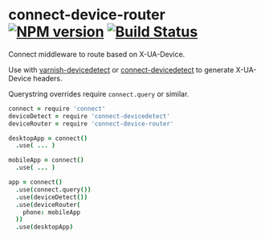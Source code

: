 connect-device-router [![NPM version](https://badge.fury.io/js/connect-device-router.png)](http://badge.fury.io/js/connect-device-router) [![Build Status](https://travis-ci.org/goodeggs/connect-device-router.png)](https://travis-ci.org/goodeggs/connect-device-router)
==============

Connect middleware to route based on X-UA-Device.

Use with [varnish-devicedetect](https://github.com/varnish/varnish-devicedetect/) or [connect-devicedetect](https://github.com/goodeggs/connect-devicedetect) to generate X-UA-Device headers.

Querystring overrides require `connect.query` or similar.

```coffee
connect = require 'connect'
deviceDetect = require 'connect-devicedetect'
deviceRouter = require 'connect-device-router'

desktopApp = connect()
  .use( ... )

mobileApp = connect()
  .use( ... )

app = connect()
  .use(connect.query())
  .use(deviceDetect())
  .use(deviceRouter(
    phone: mobileApp
  ))
  .use(desktopApp)

```
